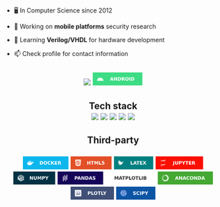 - :desktop_computer: In Computer Science since 2012

- 🔭 Working on **mobile platforms** security research
- 🌱 Learning **Verilog/VHDL** for hardware development
- 📫 Check profile for contact information

<h2 align="center">
  <img src="https://img.shields.io/badge/Apple-%23000000.svg?style=for-the-badge&logo=apple&logoColor=white" height="30">
  <img src="https://raw.githubusercontent.com/boramorka/usercontent/a35e7cda4fdf6752e10506954a3a79a15bd7beab/boramorka/android.svg" height="30">
  <br/>
</h2>

<h2 align="center">
  Tech stack
  <br/>
    <img src="https://img.shields.io/badge/c++-%2300599C.svg?style=for-the-badge&logo=c%2B%2B&logoColor=white" height="30">
    <img src="https://img.shields.io/badge/c-%2300599C.svg?style=for-the-badge&logo=c&logoColor=white" height="30">
    <img src="https://img.shields.io/badge/python-3670A0?style=for-the-badge&logo=python&logoColor=ffdd54" height="30">
    <img src="https://img.shields.io/badge/go-%2300ADD8.svg?style=for-the-badge&logo=go&logoColor=white" height="30">
    <img src="https://img.shields.io/badge/lua-%232C2D72.svg?style=for-the-badge&logo=lua&logoColor=white" height="30">
</h2>

<h2 align="center">
  Third-party
  <br/><br/>
  <img src="https://raw.githubusercontent.com/boramorka/usercontent/4747733b63d843a80f861cc51bf58fcf8586dd82/shields.io/docker.svg" height="30">
  <img src="https://raw.githubusercontent.com/boramorka/usercontent/a35e7cda4fdf6752e10506954a3a79a15bd7beab/boramorka/html.svg" height="30">
  <img src="https://raw.githubusercontent.com/boramorka/usercontent/a35e7cda4fdf6752e10506954a3a79a15bd7beab/boramorka/latex.svg" height="30">
  <img src="https://raw.githubusercontent.com/boramorka/usercontent/a35e7cda4fdf6752e10506954a3a79a15bd7beab/boramorka/jupyter.svg" height="30">
  <img src="https://raw.githubusercontent.com/boramorka/usercontent/aad4d15178483720bcc0562617c86a7c84a7d257/shields.io/numpy.svg" height="30">
  <img src="https://raw.githubusercontent.com/boramorka/usercontent/aad4d15178483720bcc0562617c86a7c84a7d257/shields.io/pandas.svg" height="30">
  <img src="https://raw.githubusercontent.com/boramorka/usercontent/aad4d15178483720bcc0562617c86a7c84a7d257/shields.io/matplotlib.svg" height="30">
  <img src="https://raw.githubusercontent.com/boramorka/usercontent/a35e7cda4fdf6752e10506954a3a79a15bd7beab/boramorka/anaconda.svg" height="30">
  <img src="https://raw.githubusercontent.com/boramorka/usercontent/a35e7cda4fdf6752e10506954a3a79a15bd7beab/boramorka/plotly.svg" height="30">
  <img src="https://raw.githubusercontent.com/boramorka/usercontent/a35e7cda4fdf6752e10506954a3a79a15bd7beab/boramorka/scipy.svg" height="30">
  <br>
</h2>

<br>

<!--

# My projects
## 📖 What you can read
### 📗 Book: [LLMOps. Make AI Work For You.](https://boramorka.github.io/LLM-Book/)
I have authored a guide that serves as an essential resource for Data Scientists, ML Engineers, Software Developers, and other professionals who find themselves navigating the complex landscape of modern artificial intelligence technologies. This book is crafted to demystify the complexities inherent in AI applications, with a focused lens on Large Language Models (LLMs), conversational AI, and the nuanced process of integrating LLMs into development workflows, particularly emphasizing the tailored application of Machine Learning Operations (ML Ops) for these models. My goal is to equip readers with the knowledge and tools needed to harness the potential of AI technologies, guiding them through the intricacies of this rapidly evolving field with clarity and insight.

The methodologies and insights provided in this book extend beyond theoretical understanding, illustrating how LLMs can be seamlessly integrated into various business scenarios. From enhancing customer service with conversational chatbots to personalizing user experiences through recommender systems, and optimizing operational efficiencies with ML Ops, the application of LLMs across different facets of a business is both broad and impactful. This guide emphasizes the fundamental application skills required to implement LLMs in any business process, highlighting the versatility and transformative potential of these models in driving innovation, improving decision-making, and creating value. By bridging the gap between complex AI technologies and practical business applications, this book equips professionals with the knowledge to not only navigate the landscape of artificial intelligence but to also leverage it as a powerful tool for business growth and innovation.

## :iphone: :computer: What you can touch: One API and 3 ML Apps

### :diamond_shape_with_a_dot_inside: **API:** [(GITHUB LINK) Social network API with authentication and votes](https://github.com/boramorka/API_dev) :hammer_and_wrench:
- Built with **FastAPI, PostgresSQL and SQLAlchemy**
- Deployed on **Heroku** + **Docker** container for your own testing
- You can check demo in project repo

### :large_blue_diamond: **ML App:** [(GITHUB LINK) Telegram bot. Like Adobe Reader, but in your pocket.](https://github.com/boramorka/text-extraction-app) :iphone:
- [Bot telegram link](https://t.me/boramorka_text_extraction_bot) - take a photo of some document and bot will send you a text that you can copy.
- Deployed on **Heroku**
- You can check demo in project repo

### :large_blue_diamond: **ML App:** [(GITHUB LINK) Emotion detection Windows App](https://github.com/boramorka/Emotion_detection_v1) :computer:
- Requires **NVIDIA CUDA**
- You can check demo in project repo

### :large_blue_diamond: **ML App:** [(GITHUB LINK) Traffic sign prediction app deployed on Stramlit Cloud](https://github.com/boramorka/Traffic-sign-prediction-app_1) :computer:
- The model was trained on German road signs
- The application may be in sleep mode. In this case, you will see an offer to wake it up. You'll have to wait a couple of minutes.
- You can check demo in project repo

## :page_with_curl: Research projects

### :books: [Beating DeepFood paper. Computer Vision Project.](https://github.com/boramorka/beating-deepfood-paper)
### :books: [Heart Attack Risk Prediction Research.](https://github.com/boramorka/Heart-Attack-Risk-Prediction-Research-AutoML)
### :books: [Beating Boston Housing Kaggle Competition.](https://github.com/boramorka/beating-boston-housing)

<br>

## :construction_worker: Recent Work Experience

* **As a Data Analyst:**
  - Implementation of various ML methods, visualization.
  - Weekly reports for the corporate business department.
  - Work at the COVID headquarters, where Sberbank initiated the deployment of a robot designed to gather data regarding the health conditions of its employees. My role involved conducting analyses to categorize areas into "green," "yellow," and "red" zones. This was done to identify early indicators of illness, with the aim of preventing severe cases of the disease and potential fatalities.


**romanenkor/romanenkor** is a ✨ _special_ ✨ repository because its `README.md` (this file) appears on your GitHub profile.

Here are some ideas to get you started:

- 🔭 I’m currently working on ...
- 🌱 I’m currently learning ...
- 👯 I’m looking to collaborate on ...
- 🤔 I’m looking for help with ...
- 💬 Ask me about ...
- 📫 How to reach me: ...
- 😄 Pronouns: ...
- ⚡ Fun fact: ...

-->

